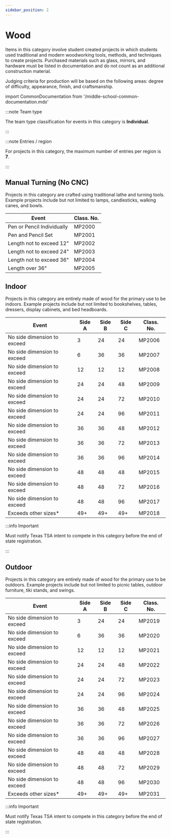 ```yaml
---
sidebar_position: 2
---
```


# Wood

Items in this category involve student created projects in which students used traditional and modern woodworking tools, methods, and techniques to create projects. Purchased materials such as glass, mirrors, and hardware must be listed in documentation and do not count as an additional construction material.

Judging criteria for production will be based on the following areas: degree of difficulty, appearance, finish, and craftsmanship.

import CommonDocumentation from '/middle-school-common-documentation.mdx'

<CommonDocumentation />

:::note Team type

The team type classification for events in this category is **Individual**.

:::

:::note Entries / region

For projects in this category, the maximum number of entries per region is **7**.

:::

## Manual Turning (No CNC)

Projects in this category are crafted using traditional lathe and turning tools. Example projects include but not limited to lamps, candlesticks, walking canes, and bowls.


| Event                      | Class. No. |
| -------------------------- | ---------- |
| Pen or Pencil Individually | MP2000     |
| Pen and Pencil Set         | MP2001     |
| Length not to exceed 12"   | MP2002     |
| Length not to exceed 24"   | MP2003     |
| Length not to exceed 36"   | MP2004     |
| Length over 36"            | MP2005     |

## Indoor

Projects in this category are entirely made of wood for the primary use to be indoors. Example projects include but not limited to bookshelves, tables, dressers, display cabinets, and bed headboards.

| Event                       | Side A | Side B | Side C | Class. No. |
| --------------------------- | ------ | ------ | ------ | ---------- |
| No side dimension to exceed | 3      | 24     | 24     | MP2006     |
| No side dimension to exceed | 6      | 36     | 36     | MP2007     |
| No side dimension to exceed | 12     | 12     | 12     | MP2008     |
| No side dimension to exceed | 24     | 24     | 48     | MP2009     |
| No side dimension to exceed | 24     | 24     | 72     | MP2010     |
| No side dimension to exceed | 24     | 24     | 96     | MP2011     |
| No side dimension to exceed | 36     | 36     | 48     | MP2012     |
| No side dimension to exceed | 36     | 36     | 72     | MP2013     |
| No side dimension to exceed | 36     | 36     | 96     | MP2014     |
| No side dimension to exceed | 48     | 48     | 48     | MP2015     |
| No side dimension to exceed | 48     | 48     | 72     | MP2016     |
| No side dimension to exceed | 48     | 48     | 96     | MP2017     |
| Exceeds other sizes\*       | 49+    | 49+    | 49+    | MP2018     |

:::info Important

Must notify Texas TSA intent to compete in this category before the end of state registration.

:::

## Outdoor

Projects in this category are entirely made of wood for the primary use to be outdoors. Example projects include but not limited to picnic tables, outdoor furniture, tiki stands, and swings.

| Event                       | Side A | Side B | Side C | Class. No. |
| --------------------------- | ------ | ------ | ------ | ---------- |
| No side dimension to exceed | 3      | 24     | 24     | MP2019     |
| No side dimension to exceed | 6      | 36     | 36     | MP2020     |
| No side dimension to exceed | 12     | 12     | 12     | MP2021     |
| No side dimension to exceed | 24     | 24     | 48     | MP2022     |
| No side dimension to exceed | 24     | 24     | 72     | MP2023     |
| No side dimension to exceed | 24     | 24     | 96     | MP2024     |
| No side dimension to exceed | 36     | 36     | 48     | MP2025     |
| No side dimension to exceed | 36     | 36     | 72     | MP2026     |
| No side dimension to exceed | 36     | 36     | 96     | MP2027     |
| No side dimension to exceed | 48     | 48     | 48     | MP2028     |
| No side dimension to exceed | 48     | 48     | 72     | MP2029     |
| No side dimension to exceed | 48     | 48     | 96     | MP2030     |
| Exceeds other sizes\*       | 49+    | 49+    | 49+    | MP2031     |

:::info Important

Must notify Texas TSA intent to compete in this category before the end of state registration.

:::

